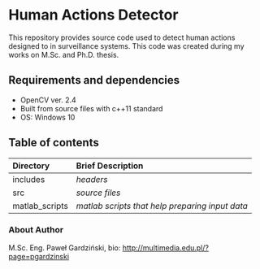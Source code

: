 # Human Actions Detector
This repository provides source code used to detect human actions designed to in
 surveillance systems. This code was created during my works on M.Sc. and Ph.D.
 thesis.
 
## Requirements and dependencies
* OpenCV ver. 2.4
* Built from source files with c++11 standard
* OS: Windows 10
 
## Table of contents
| Directory      | Brief Description
| :------        | :--- 
| includes       | *headers* 
| src            | *source files* 
| matlab_scripts | *matlab scripts that help preparing input data*


### About Author
M.Sc. Eng. Paweł Gardziński, bio:
http://multimedia.edu.pl/?page=pgardzinski
